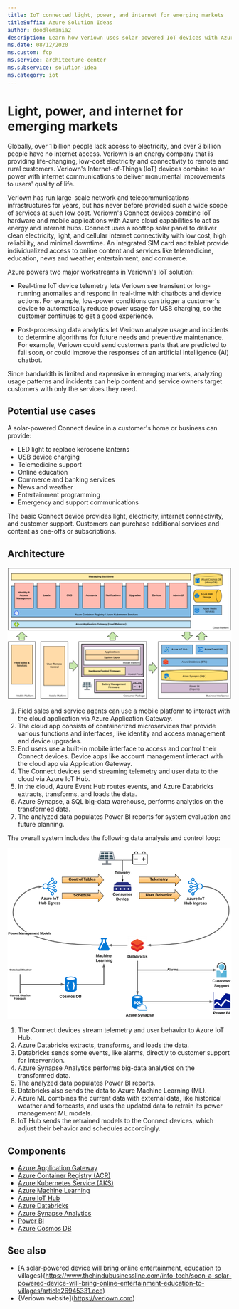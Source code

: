 ```yaml
---
title: IoT connected light, power, and internet for emerging markets
titleSuffix: Azure Solution Ideas
author: doodlemania2
description: Learn how Veriown uses solar-powered IoT devices with Azure services to provide low-cost, clean power, light, and internet connectivity to remote customers.
ms.date: 08/12/2020
ms.custom: fcp
ms.service: architecture-center
ms.subservice: solution-idea
ms.category: iot
---
```


# Light, power, and internet for emerging markets

Globally, over 1 billion people lack access to electricity, and over 3 billion people have no internet access. Veriown is an energy company that is providing life-changing, low-cost electricity and connectivity to remote and rural customers. Veriown's Internet-of-Things (IoT) devices combine solar power with internet communications to deliver monumental improvements to users' quality of life.

Veriown has run large-scale network and telecommunications infrastructures for years, but has never before provided such a wide scope of services at such low cost. Veriown's Connect devices combine IoT hardware and mobile applications with Azure cloud capabilities to act as energy and internet hubs. Connect uses a rooftop solar panel to deliver clean electricity, light, and cellular internet connectivity with low cost, high reliability, and minimal downtime. An integrated SIM card and tablet provide individualized access to online content and services like telemedicine, education, news and weather, entertainment, and commerce.

Azure powers two major workstreams in Veriown's IoT solution:

- Real-time IoT device telemetry lets Veriown see transient or long-running anomalies and respond in real-time with chatbots and device actions. For example, low-power conditions can trigger a customer's device to automatically reduce power usage for USB charging, so the customer continues to get a good experience.

- Post-processing data analytics let Veriown analyze usage and incidents to determine algorithms for future needs and preventive maintenance. For example, Veriown could send customers parts that are predicted to fail soon, or could improve the responses of an artificial intelligence (AI) chatbot.

Since bandwidth is limited and expensive in emerging markets, analyzing usage patterns and incidents can help content and service owners target customers with only the services they need.

## Potential use cases
A solar-powered Connect device in a customer's home or business can provide:
- LED light to replace kerosene lanterns
- USB device charging
- Telemedicine support
- Online education
- Commerce and banking services
- News and weather
- Entertainment programming
- Emergency and support communications

The basic Connect device provides light, electricity, internet connectivity, and customer support. Customers can purchase additional services and content as one-offs or subscriptions.

## Architecture

![Diagram showing data stream coming from the power subsystem to Azure IoT edge and cloud components.](../media/iot-power-architecture.png)

1. Field sales and service agents can use a mobile platform to interact with the cloud application via Azure Application Gateway.
1. The cloud app consists of containerized microservices that provide various functions and interfaces, like identity and access management and device upgrades.
1. End users use a built-in mobile interface to access and control their Connect devices. Device apps like account management interact with the cloud app via Application Gateway.
1. The Connect devices send streaming telemetry and user data to the cloud via Azure IoT Hub.
1. In the cloud, Azure Event Hub routes events, and Azure Databricks extracts, transforms, and loads the data.
1. Azure Synapse, a SQL big-data warehouse, performs analytics on the transformed data.
1. The analyzed data populates Power BI reports for system evaluation and future planning.

The overall system includes the following data analysis and control loop:

![Diagram showing an analytics loop that runs post-processed telemetry data through a trained AI model to control the device.](../media/iot-power-analytics.png)

1. The Connect devices stream telemetry and user behavior to Azure IoT Hub.
1. Azure Databricks extracts, transforms, and loads the data.
1. Databricks sends some events, like alarms, directly to customer support for intervention.
1. Azure Synapse Analytics performs big-data analytics on the transformed data.
1. The analyzed data populates Power BI reports.
1. Databricks also sends the data to Azure Machine Learning (ML).
1. Azure ML combines the current data with external data, like historical weather and forecasts, and uses the updated data to retrain its power management ML models.
1. IoT Hub sends the retrained models to the Connect devices, which adjust their behavior and schedules accordingly.

## Components
- [Azure Application Gateway](https://docs.microsoft.com/azure/application-gateway/overview)
- [Azure Container Registry (ACR)](https://docs.microsoft.com/azure/container-registry/container-registry-intro)
- [Azure Kubernetes Service (AKS)](https://docs.microsoft.com/azure/aks/intro-kubernetes)
- [Azure Machine Learning](https://docs.microsoft.com/azure/machine-learning/overview-what-is-azure-ml)
- [Azure IoT Hub](https://docs.microsoft.com/azure/iot-hub/about-iot-hub)
- [Azure Databricks](https://docs.microsoft.com/azure/databricks/scenarios/what-is-azure-databricks)
- [Azure Synapse Analytics](https://docs.microsoft.com/azure/synapse-analytics/sql-data-warehouse/sql-data-warehouse-overview-what-is)
- [Power BI](https://docs.microsoft.com/power-bi/fundamentals/power-bi-overview)
- [Azure Cosmos DB](https://azure.microsoft.com/services/cosmos-db/)

## See also
- [A solar-powered device will bring online entertainment, education to villages}(https://www.thehindubusinessline.com/info-tech/soon-a-solar-powered-device-will-bring-online-entertainment-education-to-villages/article26945331.ece)
- {Veriown website](https://veriown.com)
